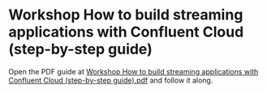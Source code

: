 # Workshop How to build streaming applications with Confluent Cloud (step-by-step guide)

Open the PDF guide at <a href="https://github.com/ifnesi/ksqldb-cc-workshop/blob/main/Workshop%20How%20to%20build%20streaming%20applications%20with%20Confluent%20Cloud%20(step-by-step%20guide).pdf">Workshop How to build streaming applications with Confluent Cloud (step-by-step guide).pdf</a> and follow it along.